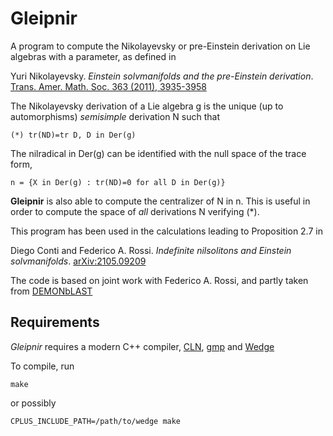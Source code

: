 # Gleipnir

A program to compute the Nikolayevsky or pre-Einstein derivation on Lie algebras with a parameter, as defined in 

Yuri Nikolayevsky. *Einstein solvmanifolds and the pre-Einstein derivation*. [Trans. Amer. Math. Soc. 363 (2011), 3935-3958](https://doi.org/10.1090/S0002-9947-2011-05045-2)

The Nikolayevsky derivation of a Lie algebra g is the unique (up to automorphisms) *semisimple* derivation N such that 

	(*)	tr(ND)=tr D, D in Der(g)
	
The nilradical in Der(g) can be identified with the null space of the trace form,

	n = {X in Der(g) : tr(ND)=0 for all D in Der(g)}

**Gleipnir** is also able to compute the centralizer of N in n. This is useful in order to compute the space of *all* derivations N verifying (*).

This program has been used in the calculations leading to Proposition 2.7 in

Diego Conti and Federico A. Rossi. *Indefinite nilsolitons and Einstein solvmanifolds*. [arXiv:2105.09209](https://www.arxiv.org/abs/2105.09209)

The code is based on joint work with Federico A. Rossi, and partly taken from [DEMONbLAST](https://github.com/diego-conti/DEMONbLAST)

## Requirements

*Gleipnir* requires a modern C++ compiler, [CLN](https://www.ginac.de/CLN/), [gmp](https://gmplib.org/) and [Wedge](https://github.com/diego-conti/wedge)

To compile, run

	make

or possibly
	
	CPLUS_INCLUDE_PATH=/path/to/wedge make


